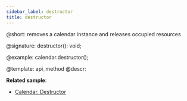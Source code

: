 ```yaml
---
sidebar_label: destructor
title: destructor
---          
```


@short: removes a calendar instance and releases occupied resources

@signature: destructor(): void;

@example:
calendar.destructor();

@template: api_method
@descr:

**Related sample**:
- [Calendar. Destructor](https://snippet.dhtmlx.com/f0kqjb13)
